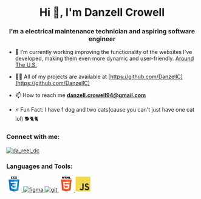 <h1 align="center">Hi 👋, I'm Danzell Crowell</h1>
<h3 align="center">I'm a electrical maintenance technician and aspiring software engineer</h3>

- 🔭 I’m currently working improving the functionality of the websites I've developed, making them even more dynamic and user-friendly. [Around The U.S.](https://github.com/DanzellC/se_project_aroundtheus)

- 👨‍💻 All of my projects are available at [https://github.com/DanzellC](https://github.com/DanzellC)

- 📫 How to reach me **danzell.crowell94@gmail.com**

- ⚡ Fun Fact: I have 1 dog and two cats(cause you can't just have one cat lol) 🐕🐈🐈

<h3 align="left">Connect with me:</h3>
<p align="left">
<a href="https://instagram.com/da_reel_dc" target="blank"><img align="center" src="https://raw.githubusercontent.com/rahuldkjain/github-profile-readme-generator/master/src/images/icons/Social/instagram.svg" alt="da_reel_dc" height="30" width="40" /></a>
</p>

<h3 align="left">Languages and Tools:</h3>
<p align="left"> <a href="https://www.w3schools.com/css/" target="_blank" rel="noreferrer"> <img src="https://raw.githubusercontent.com/devicons/devicon/master/icons/css3/css3-original-wordmark.svg" alt="css3" width="40" height="40"/> </a> <a href="https://www.figma.com/" target="_blank" rel="noreferrer"> <img src="https://www.vectorlogo.zone/logos/figma/figma-icon.svg" alt="figma" width="40" height="40"/> </a> <a href="https://git-scm.com/" target="_blank" rel="noreferrer"> <img src="https://www.vectorlogo.zone/logos/git-scm/git-scm-icon.svg" alt="git" width="40" height="40"/> </a> <a href="https://www.w3.org/html/" target="_blank" rel="noreferrer"> <img src="https://raw.githubusercontent.com/devicons/devicon/master/icons/html5/html5-original-wordmark.svg" alt="html5" width="40" height="40"/> </a> <a href="https://developer.mozilla.org/en-US/docs/Web/JavaScript" target="_blank" rel="noreferrer"> <img src="https://raw.githubusercontent.com/devicons/devicon/master/icons/javascript/javascript-original.svg" alt="javascript" width="40" height="40"/> </a> </p>
